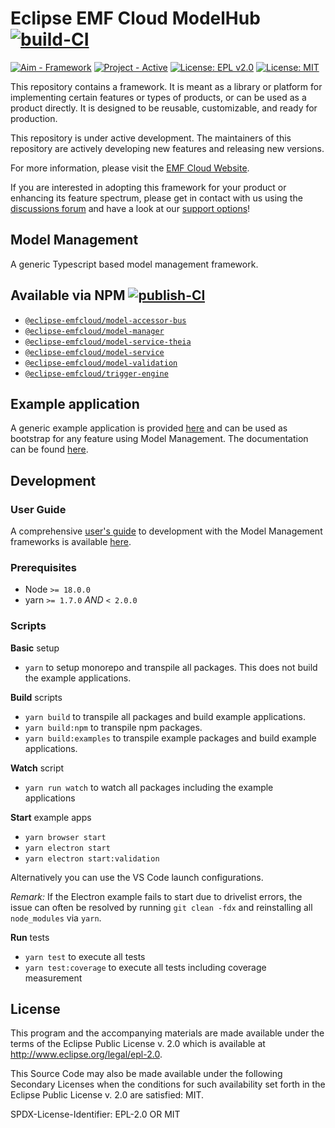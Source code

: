 # Eclipse EMF Cloud ModelHub [![build-CI](https://img.shields.io/github/actions/workflow/status/eclipse-emfcloud/modelhub/build-ci.yml?label=Build%20CI)](https://github.com/eclipse-emfcloud/modelhub/actions/workflows/build-ci.yml)

[![Aim - Framework](https://img.shields.io/badge/Aim-Framework-brightgreen)](https://github.com/eclipsesource/.github/blob/main/repository-classification.md)
[![Project - Active](https://img.shields.io/badge/Project-Active-2ea44f)](https://github.com/eclipsesource/.github/blob/main/repository-classification.md)
[![License: EPL v2.0](https://img.shields.io/badge/License-EPL%20v2.0-yellow.svg)](https://www.eclipse.org/legal/epl-2.0/)
[![License: MIT](https://img.shields.io/badge/License-MIT-yellow.svg)](https://opensource.org/licenses/MIT)

This repository contains a framework. It is meant as a library or platform for implementing certain features or types of products, or can be used as a product directly. It is designed to be reusable, customizable, and ready for production.

This repository is under active development. The maintainers of this repository are actively developing new features and releasing new versions.

For more information, please visit the [EMF Cloud Website](https://www.eclipse.org/emfcloud/).

If you are interested in adopting this framework for your product or enhancing its feature spectrum, please get in contact with us using the [discussions forum](https://github.com/eclipse-emfcloud/emfcloud/discussions) and have a look at our [support options](https://www.eclipse.org/emfcloud/contact/)!

## Model Management

A generic Typescript based model management framework.

## Available via NPM [![publish-CI](https://img.shields.io/github/actions/workflow/status/eclipse-emfcloud/modelhub/publish-ci.yml?label=Publish%20CI)](https://github.com/eclipse-emfcloud/modelhub/actions/workflows/publish-ci.yml)

-   [`@eclipse-emfcloud/model-accessor-bus`](https://www.npmjs.com/package/@eclipse-emfcloud/model-accessor-bus)
-   [`@eclipse-emfcloud/model-manager`](https://www.npmjs.com/package/@eclipse-emfcloud/model-manager)
-   [`@eclipse-emfcloud/model-service-theia`](https://www.npmjs.com/package/@eclipse-emfcloud/model-service-theia)
-   [`@eclipse-emfcloud/model-service`](https://www.npmjs.com/package/@eclipse-emfcloud/model-service)
-   [`@eclipse-emfcloud/model-validation`](https://www.npmjs.com/package/@eclipse-emfcloud/model-validation)
-   [`@eclipse-emfcloud/trigger-engine`](https://www.npmjs.com/package/@eclipse-emfcloud/trigger-engine)

## Example application

A generic example application is provided [here](examples/theia) and can be used as bootstrap for any feature using Model Management.
The documentation can be found [here](examples/theia/README.md).

## Development

### User Guide

A comprehensive [user's guide][mmug] to development with the Model Management frameworks is available [here][mmug].

[mmug]: docs/guides/model-management-user-guide.md

### Prerequisites

-   Node `>= 18.0.0`
-   yarn `>= 1.7.0` _AND_ `< 2.0.0`

### Scripts

**Basic** setup

-   `yarn` to setup monorepo and transpile all packages. This does not build the example applications.

**Build** scripts

-   `yarn build` to transpile all packages and build example applications.
-   `yarn build:npm` to transpile npm packages.
-   `yarn build:examples` to transpile example packages and build example applications.

**Watch** script

-   `yarn run watch` to watch all packages including the example applications

**Start** example apps

-   `yarn browser start`
-   `yarn electron start`
-   `yarn electron start:validation`

Alternatively you can use the VS Code launch configurations.

_Remark:_ If the Electron example fails to start due to drivelist errors, the issue can often be resolved by running `git clean -fdx` and reinstalling all `node_modules` via `yarn`.

**Run** tests

-   `yarn test` to execute all tests
-   `yarn test:coverage` to execute all tests including coverage measurement

## License

This program and the accompanying materials are made available under the
terms of the Eclipse Public License v. 2.0 which is available at
<http://www.eclipse.org/legal/epl-2.0>.

This Source Code may also be made available under the following Secondary
Licenses when the conditions for such availability set forth in the Eclipse
Public License v. 2.0 are satisfied: MIT.

SPDX-License-Identifier: EPL-2.0 OR MIT
